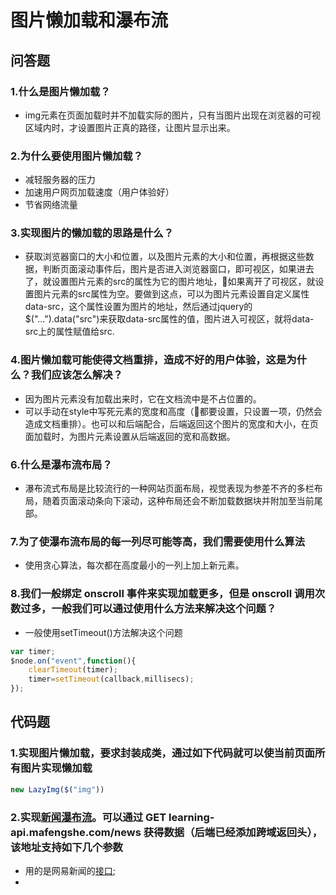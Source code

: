 # 图片懒加载和瀑布流

## 问答题

### 1.什么是图片懒加载？

- img元素在页面加载时并不加载实际的图片，只有当图片出现在浏览器的可视区域内时，才设置图片正真的路径，让图片显示出来。

### 2.为什么要使用图片懒加载？

- 减轻服务器的压力
- 加速用户网页加载速度（用户体验好）
- 节省网络流量

### 3.实现图片的懒加载的思路是什么？

- 获取浏览器窗口的大小和位置，以及图片元素的大小和位置，再根据这些数据，判断页面滚动事件后，图片是否进入浏览器窗口，即可视区，如果进去了，就设置图片元素的src的属性为它的图片地址，如果离开了可视区，就设置图片元素的src属性为空。要做到这点，可以为图片元素设置自定义属性data-src，这个属性设置为图片的地址，然后通过jquery的$("...").data("src")来获取data-src属性的值，图片进入可视区，就将data-src上的属性赋值给src.

### 4.图片懒加载可能使得文档重排，造成不好的用户体验，这是为什么？我们应该怎么解决？

- 因为图片元素没有加载出来时，它在文档流中是不占位置的。
- 可以手动在style中写死元素的宽度和高度（都要设置，只设置一项，仍然会造成文档重排）。也可以和后端配合，后端返回这个图片的宽度和大小，在页面加载时，为图片元素设置从后端返回的宽和高数据。
  
### 6.什么是瀑布流布局？

- 瀑布流式布局是比较流行的一种网站页面布局，视觉表现为参差不齐的多栏布局，随着页面滚动条向下滚动，这种布局还会不断加载数据块并附加至当前尾部。

### 7.为了使瀑布流布局的每一列尽可能等高，我们需要使用什么算法

- 使用贪心算法，每次都在高度最小的一列上加上新元素。

### 8.我们一般绑定 onscroll 事件来实现加载更多，但是 onscroll 调用次数过多，一般我们可以通过使用什么方法来解决这个问题？

- 一般使用setTimeout()方法解决这个问题

```js
var timer;
$node.on("event",function(){
    clearTimeout(timer);
    timer=setTimeout(callback,millisecs);
});
```

## 代码题

### 1.实现图片懒加载，要求封装成类，通过如下代码就可以使当前页面所有图片实现懒加载

```js
new LazyImg($("img"))
```

### 2.实现[新闻瀑布流](https://mafengshe.github.io/fe-demo/pubu-news.html)。可以通过 GET learning-api.mafengshe.com/news 获得数据（后端已经添加跨域返回头），该地址支持如下几个参数

- 用的是网易新闻的[接口](https://www.jianshu.com/p/c54e25349b77);
- 